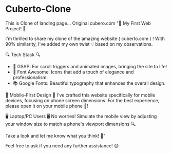 # Cuberto-Clone
This is Clone of landing page... Original cubero.com
"🎉 My First Web Project! 🎉

I'm thrilled to share my clone of the amazing website ( cuberto.com ) ! With 90% similarity, I've added my own twist 💡 based on my observations.

🔍 Tech Stack 🔍

- 🎥 GSAP: For scroll triggers and animated images, bringing the site to life!
- 🎨 Font Awesome: Icons that add a touch of elegance and professionalism.
- 📚 Google Fonts: Beautiful typography that enhances the overall design.

📱 Mobile-First Design 📱
I've crafted this website specifically for mobile devices, focusing on phone screen dimensions. For the best experience, please open it on your mobile phone 📲!

🖥️ Laptop/PC Users 🖥️
No worries! Simulate the mobile view by adjusting your window size to match a phone's viewport dimensions 🔍.

Take a look and let me know what you think! 💬"

Feel free to ask if you need any further assistance! 😊
